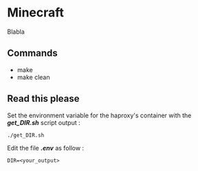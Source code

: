 # Minecraft
Blabla
## Commands
- make
- make clean

## Read this please
Set the environment variable for the haproxy's container with the ***get_DIR.sh*** script output :  
```
./get_DIR.sh 
```
Edit the file ***.env*** as follow : 
```
DIR=<your_output>
```
